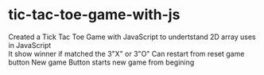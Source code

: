 # tic-tac-toe-game-with-js


Created a Tick Tac Toe Game with JavaScript to undertstand 2D array uses in JavaScript  
It show winner if matched the 3"X" or 3"O" 
Can restart from reset game button 
New game Button starts new game from begining
